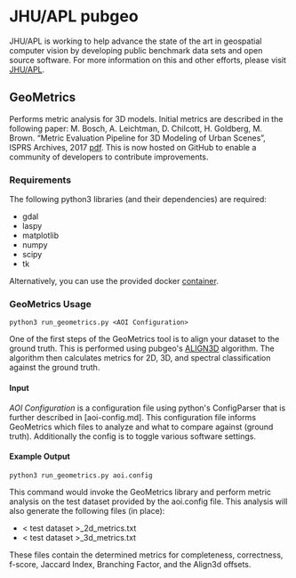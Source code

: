 # JHU/APL pubgeo
JHU/APL is working to help advance the state of the art in geospatial computer vision by developing public benchmark data sets and open source software.
For more information on this and other efforts, please visit [JHU/APL](http://www.jhuapl.edu/pubgeo.html).

## GeoMetrics
 Performs metric analysis for 3D models. Initial metrics are described in the following paper:
 M. Bosch, A. Leichtman, D. Chilcott, H. Goldberg, M. Brown. “Metric Evaluation Pipeline for 3D Modeling of Urban Scenes”, ISPRS Archives, 2017 [pdf](https://www.int-arch-photogramm-remote-sens-spatial-inf-sci.net/XLII-1-W1/239/2017/isprs-archives-XLII-1-W1-239-2017.pdf). This is now hosted on GitHub to enable a community of developers to contribute improvements.

### Requirements
The following python3 libraries (and their dependencies) are required:
* gdal
* laspy
* matplotlib
* numpy
* scipy
* tk

Alternatively, you can use the provided docker [container](Dockerfile).

### GeoMetrics Usage
    python3 run_geometrics.py <AOI Configuration>
One of the first steps of the GeoMetrics tool is to align your dataset to the ground truth. This is performed using pubgeo's [ALIGN3D](https://github.com/pubgeo/pubgeo/#align3d) algorithm.
The algorithm then calculates metrics for 2D, 3D, and spectral classification against the ground truth.

#### Input
_AOI Configuration_ is a configuration file using python's ConfigParser that is further described in [aoi-config.md].
This configuration file informs GeoMetrics which files to analyze and what to compare against (ground truth). Additionally the config is
to toggle various software settings.

#### Example Output
    python3 run_geometrics.py aoi.config
This command would invoke the GeoMetrics library and perform metric analysis on
the test dataset provided by the aoi.config file. This analysis will also generate the following files (in place):
* < test dataset >_2d_metrics.txt
* < test dataset >_3d_metrics.txt

These files contain the determined metrics for completeness, correctness, f-score, Jaccard Index, Branching Factor, and the Align3d offsets.

